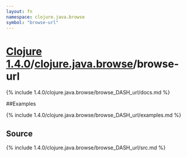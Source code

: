 ```yaml
---
layout: fn
namespace: clojure.java.browse
symbol: "browse-url"
---
```


# [Clojure 1.4.0](../../)/[clojure.java.browse](../)/browse-url

{% include 1.4.0/clojure.java.browse/browse_DASH_url/docs.md %}

##Examples

{% include 1.4.0/clojure.java.browse/browse_DASH_url/examples.md %}
## Source
{% include 1.4.0/clojure.java.browse/browse_DASH_url/src.md %}

